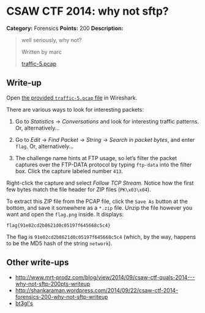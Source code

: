 # CSAW CTF 2014: why not sftp?

**Category:** Forensics
**Points:** 200
**Description:**

> well seriously, why not?
>
> Written by marc
>
> [traffic-5.pcap](traffic-5.pcap)

## Write-up

Open [the provided `traffic-5.pcap` file](traffic-5.pcap) in Wireshark.

There are various ways to look for interesting packets:

1. Go to _Statistics_ → _Conversations_ and look for interesting traffic patterns. Or, alternatively…

2. Go to _Edit_ → _Find Packet_ → _String_ → _Search in packet bytes_, and enter `flag`. Or, alternatively…

3. The challenge name hints at FTP usage, so let’s filter the packet captures over the FTP-DATA protocol by typing `ftp-data` into the filter box. Click the capture labeled number `413`.

Right-click the capture and select _Follow TCP Stream_. Notice how the first few bytes match the file header for ZIP files (`PK\x03\x04`).

To extract this ZIP file from the PCAP file, click the `Save As` button at the bottom, and save it somewhere as a `*.zip` file. Unzip the file however you want and open the `flag.png` inside. It displays:

```
flag{91e02cd2b8621d0c05197f645668c5c4}
```

The flag is `91e02cd2b8621d0c05197f645668c5c4` (which, by the way, happens to be the MD5 hash of the string `network`).

## Other write-ups

* <http://www.mrt-prodz.com/blog/view/2014/09/csaw-ctf-quals-2014---why-not-sftp-200pts-writeup>
* <http://shankaraman.wordpress.com/2014/09/22/csaw-ctf-2014-forensics-200-why-not-sftp-writeup>
* [bt3gl's](http://bt3gl.github.io/csaw-ctf-2014-forensics-200-why-not-sftp.html)